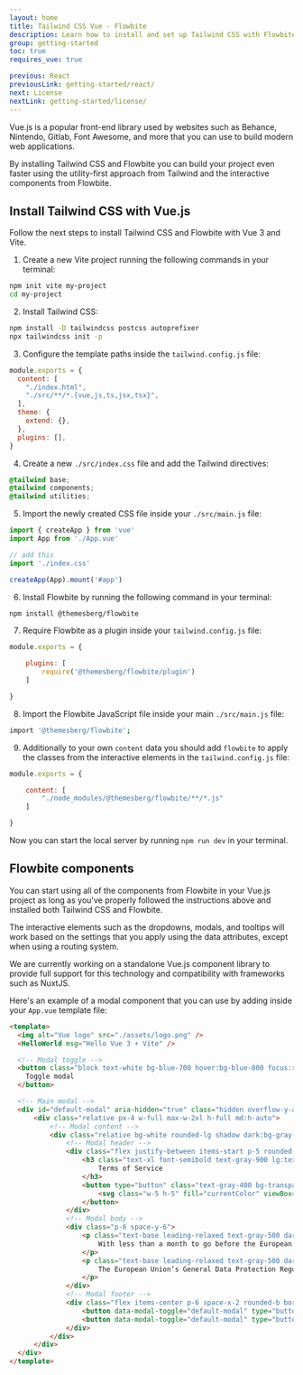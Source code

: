 ```yaml
---
layout: home
title: Tailwind CSS Vue - Flowbite
description: Learn how to install and set up Tailwind CSS with Flowbite for your Vue.js project and start developing modern web applications with interactive components
group: getting-started
toc: true
requires_vue: true

previous: React
previousLink: getting-started/react/
next: License
nextLink: getting-started/license/
---
```


Vue.js is a popular front-end library used by websites such as Behance, Nintendo, Gitlab, Font Awesome, and more that you can use to build modern web applications. 

By installing Tailwind CSS and Flowbite you can build your project even faster using the utility-first approach from Tailwind and the interactive components from Flowbite.

## Install Tailwind CSS with Vue.js

Follow the next steps to install Tailwind CSS and Flowbite with Vue 3 and Vite.

1. Create a new Vite project running the following commands in your terminal:

```bash
npm init vite my-project
cd my-project
```

2. Install Tailwind CSS:

```bash
npm install -D tailwindcss postcss autoprefixer
npx tailwindcss init -p
```

3. Configure the template paths inside the `tailwind.config.js` file:

```javascript
module.exports = {
  content: [
    "./index.html",
    "./src/**/*.{vue,js,ts,jsx,tsx}",
  ],
  theme: {
    extend: {},
  },
  plugins: [],
}
```

4. Create a new `./src/index.css` file and add the Tailwind directives:

```css
@tailwind base;
@tailwind components;
@tailwind utilities;
```

5. Import the newly created CSS file inside your `./src/main.js` file:

```javascript
import { createApp } from 'vue'
import App from './App.vue'

// add this
import './index.css'

createApp(App).mount('#app')
```

6. Install Flowbite by running the following command in your terminal:

```bash
npm install @themesberg/flowbite
```

7. Require Flowbite as a plugin inside your `tailwind.config.js` file:

```javascript
module.exports = {

    plugins: [
        require('@themesberg/flowbite/plugin')
    ]

}

```
8. Import the Flowbite JavaScript file inside your main `./src/main.js` file:

```bash
import '@themesberg/flowbite';
```

9. Additionally to your own `content` data you should add `flowbite` to apply the classes from the interactive elements in the `tailwind.config.js` file:

```javascript
module.exports = {

    content: [
        "./node_modules/@themesberg/flowbite/**/*.js"
    ]

}
```

Now you can start the local server by running `npm run dev` in your terminal.

## Flowbite components

You can start using all of the components from Flowbite in your Vue.js project as long as you've properly followed the instructions above and installed both Tailwind CSS and Flowbite.

The interactive elements such as the dropdowns, modals, and tooltips will work based on the settings that you apply using the data attributes, except when using a routing system.

We are currently working on a standalone Vue.js component library to provide full support for this technology and compatibility with frameworks such as NuxtJS.

Here's an example of a modal component that you can use by adding inside your `App.vue` template file:

```html
<template>
  <img alt="Vue logo" src="./assets/logo.png" />
  <HelloWorld msg="Hello Vue 3 + Vite" />

  <!-- Modal toggle -->
  <button class="block text-white bg-blue-700 hover:bg-blue-800 focus:ring-4 focus:ring-blue-300 font-medium rounded-lg text-sm px-5 py-2.5 text-center dark:bg-blue-600 dark:hover:bg-blue-700 dark:focus:ring-blue-800" type="button" data-modal-toggle="default-modal">
    Toggle modal
  </button>

  <!-- Main modal -->
  <div id="default-modal" aria-hidden="true" class="hidden overflow-y-auto overflow-x-hidden fixed right-0 left-0 top-4 z-50 justify-center items-center h-modal md:h-full md:inset-0">
      <div class="relative px-4 w-full max-w-2xl h-full md:h-auto">
          <!-- Modal content -->
          <div class="relative bg-white rounded-lg shadow dark:bg-gray-700">
              <!-- Modal header -->
              <div class="flex justify-between items-start p-5 rounded-t border-b dark:border-gray-600">
                  <h3 class="text-xl font-semibold text-gray-900 lg:text-2xl dark:text-white">
                      Terms of Service
                  </h3>
                  <button type="button" class="text-gray-400 bg-transparent hover:bg-gray-200 hover:text-gray-900 rounded-lg text-sm p-1.5 ml-auto inline-flex items-center dark:hover:bg-gray-600 dark:hover:text-white" data-modal-toggle="default-modal">
                      <svg class="w-5 h-5" fill="currentColor" viewBox="0 0 20 20" xmlns="http://www.w3.org/2000/svg"><path fill-rule="evenodd" d="M4.293 4.293a1 1 0 011.414 0L10 8.586l4.293-4.293a1 1 0 111.414 1.414L11.414 10l4.293 4.293a1 1 0 01-1.414 1.414L10 11.414l-4.293 4.293a1 1 0 01-1.414-1.414L8.586 10 4.293 5.707a1 1 0 010-1.414z" clip-rule="evenodd"></path></svg>  
                  </button>
              </div>
              <!-- Modal body -->
              <div class="p-6 space-y-6">
                  <p class="text-base leading-relaxed text-gray-500 dark:text-gray-400">
                      With less than a month to go before the European Union enacts new consumer privacy laws for its citizens, companies around the world are updating their terms of service agreements to comply.
                  </p>
                  <p class="text-base leading-relaxed text-gray-500 dark:text-gray-400">
                      The European Union’s General Data Protection Regulation (G.D.P.R.) goes into effect on May 25 and is meant to ensure a common set of data rights in the European Union. It requires organizations to notify users as soon as possible of high-risk data breaches that could personally affect them.
                  </p>
              </div>
              <!-- Modal footer -->
              <div class="flex items-center p-6 space-x-2 rounded-b border-t border-gray-200 dark:border-gray-600">
                  <button data-modal-toggle="default-modal" type="button" class="text-white bg-blue-700 hover:bg-blue-800 focus:ring-4 focus:ring-blue-300 font-medium rounded-lg text-sm px-5 py-2.5 text-center dark:bg-blue-600 dark:hover:bg-blue-700 dark:focus:ring-blue-800">I accept</button>
                  <button data-modal-toggle="default-modal" type="button" class="text-gray-500 bg-white hover:bg-gray-100 focus:ring-4 focus:ring-gray-300 rounded-lg border border-gray-200 text-sm font-medium px-5 py-2.5 hover:text-gray-900 focus:z-10 dark:bg-gray-700 dark:text-gray-300 dark:border-gray-500 dark:hover:text-white dark:hover:bg-gray-600">Decline</button>
              </div>
          </div>
      </div>
  </div>
</template>
```
